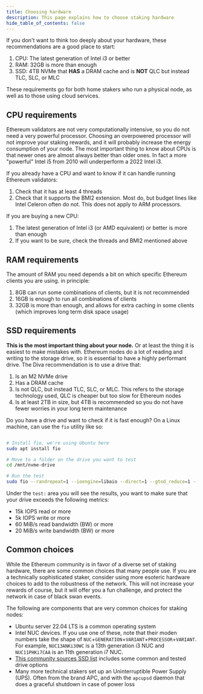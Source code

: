 ```yaml
---
title: Choosing hardware
description: This page explains how to choose staking hardware
hide_table_of_contents: false
---
```


If you don't want to think too deeply about your hardware, these recommendations are a good place to start:

1. CPU: The latest generation of Intel i3 or better
2. RAM: 32GB is more than enough
3. SSD: 4TB NVMe that **HAS** a DRAM cache and is **NOT** QLC but instead TLC, SLC, or MLC

These requirements go for both home stakers who run a physical node, as well as to those using cloud services.

## CPU requirements

Ethereum validators are not very computationally intensive, so you do not need a very powerful processor. Choosing an overpowered processor will not improve your staking rewards, and it will probably increase the energy consumption of your node. The most important thing to know about CPUs is that newer ones are almost always better than older ones. In fact a more "powerful" Intel i5 from 2010 will underperform a 2022 Intel i3.

If you already have a CPU and want to know if it can handle running Ethereum validators:

1. Check that it has at least 4 threads
2. Check that it supports the BMI2 extension. Most do, but budget lines like Intel Celeron often do not. This does not apply to ARM processors.

If you are buying a new CPU:

1. The latest generation of Intel i3 (or AMD equivalent) or better is more than enough
2. If you want to be sure, check the threads and BMI2 mentioned above

## RAM requirements

The amount of RAM you need depends a bit on which specific Ethereum clients you are using. in principle:

1. 8GB can run some combinations of clients, but it is not recommended
2. 16GB is enough to run all combinations of clients
3. 32GB is more than enough, and allows for extra caching in some clients (which improves long term disk space usage)

## SSD requirements

**This is the most important thing about your node.** Or at least the thing it is easiest to make mistakes with. Ethereum nodes do a lot of reading and writing to the storage drive, so it is essential to have a highly performant drive. The Diva recommendation is to use a drive that:

1. Is an M2 NVMe drive
2. Has a DRAM cache
3. Is not QLC, but instead TLC, SLC, or MLC. This refers to the storage technology used, QLC is cheaper but too slow for Ethereum nodes
4. Is at least 2TB in size, but 4TB is recommended so you do not have fewer worries in your long term maintenance

Do you have a drive and want to check if it is fast enough? On a Linux machine, can use the `fio` utility like so:

```bash

# Install fio, we're using Ubuntu here
sudo apt install fio

# Move to a folder on the drive you want to test
cd /mnt/nvme-drive

# Run the test
sudo fio --randrepeat=1 --ioengine=libaio --direct=1 --gtod_reduce=1 --name=test --filename=test --bs=4k --iodepth=64 --size=4G --readwrite=randrw --rwmixread=75
```

Under the `test:` area you will see the results, you want to make sure that your drive exceeds the following metrics:

- 15k IOPS read or more
- 5k IOPS write or more
- 60 MiB/s read bandwidth (BW) or more
- 20 MiB/s write bandwidth (BW) or more

## Common choices

While the Ethereum community is in favor of a diverse set of staking hardware, there are some common choices that many people use. If you are a technically sophisticated staker, consider using more esoteric hardware choices to add to the robustness of the network. This will not increase your rewards of course, but it will offer you a fun challenge, and protect the network in case of black swan events.

The following are components that are very common choices for staking nodes:

- Ubuntu server 22.04 LTS is a common operating system
- Intel NUC devices. If you use one of these, note that their moden numbers take the shape of `NUC`+`GENERATION`+`VARIANT`+`PROCESSOR`+`VARIANT`. For example, `NUC13ANKi30WC` is a 13th generation i3 NUC and `NUC11PHKi7CAA` is an 11th generation i7 NUC.
- [This community sources SSD list](https://gist.github.com/yorickdowne/f3a3e79a573bf35767cd002cc977b038) includes some common and tested drive options
- Many more technical stakers set up an Uninterruptible Power Supply (UPS). Often from the brand APC, and with the `apcupsd` daemon that does a graceful shutdown in case of power loss
